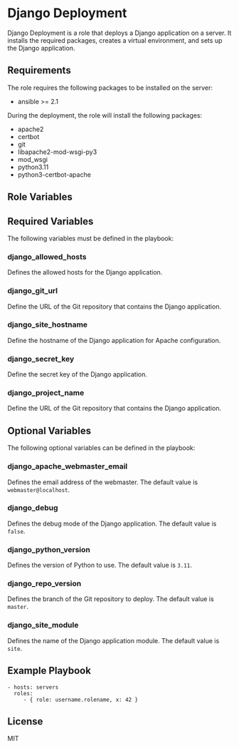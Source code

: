 Django Deployment
=========

Django Deployment is a role that deploys a Django application on a server. It installs the required packages,
creates a virtual environment, and sets up the Django application.

Requirements
------------

The role requires the following packages to be installed on the server:

- ansible >= 2.1

During the deployment, the role will install the following packages:

- apache2
- certbot
- git
- libapache2-mod-wsgi-py3
- mod_wsgi
- python3.11
- python3-certbot-apache

Role Variables
--------------

## Required Variables

The following variables must be defined in the playbook:

### django_allowed_hosts

Defines the allowed hosts for the Django application.

### django_git_url

Define the URL of the Git repository that contains the Django application.

### django_site_hostname

Define the hostname of the Django application for Apache configuration.

### django_secret_key

Define the secret key of the Django application.

### django_project_name

Define the URL of the Git repository that contains the Django application.

## Optional Variables

The following optional variables can be defined in the playbook:

### django_apache_webmaster_email

Defines the email address of the webmaster. The default value is `webmaster@localhost`.

### django_debug

Defines the debug mode of the Django application. The default value is `false`.

### django_python_version

Defines the version of Python to use. The default value is `3.11`.

### django_repo_version

Defines the branch of the Git repository to deploy. The default value is `master`.

### django_site_module

Defines the name of the Django application module. The default value is `site`.

Example Playbook
----------------

    - hosts: servers
      roles:
         - { role: username.rolename, x: 42 }

License
-------

MIT
